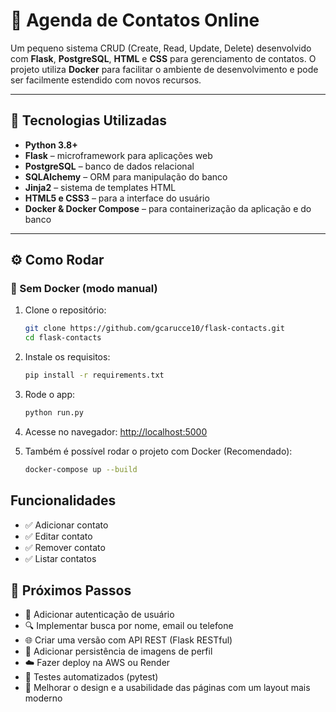 # 📒 Agenda de Contatos Online

Um pequeno sistema CRUD (Create, Read, Update, Delete) desenvolvido com **Flask**, **PostgreSQL**, **HTML** e **CSS** para gerenciamento de contatos. O projeto utiliza **Docker** para facilitar o ambiente de desenvolvimento e pode ser facilmente estendido com novos recursos.

---

## 🚀 Tecnologias Utilizadas

- **Python 3.8+**
- **Flask** – microframework para aplicações web
- **PostgreSQL** – banco de dados relacional
- **SQLAlchemy** – ORM para manipulação do banco
- **Jinja2** – sistema de templates HTML
- **HTML5 e CSS3** – para a interface do usuário
- **Docker & Docker Compose** – para containerização da aplicação e do banco

---

## ⚙️ Como Rodar

### 🔧 Sem Docker (modo manual)

1. Clone o repositório:
   ```bash
   git clone https://github.com/gcarucce10/flask-contacts.git
   cd flask-contacts

2. Instale os requisitos:
   ```bash
   pip install -r requirements.txt

3. Rode o app:
   ```bash
   python run.py

4. Acesse no navegador:
   [http://localhost:5000](http://localhost:5000)

5. Também é possível rodar o projeto com Docker (Recomendado):
    ```bash
   docker-compose up --build

## Funcionalidades

- ✅ Adicionar contato
- ✅ Editar contato
- ✅ Remover contato
- ✅ Listar contatos

## 📌 Próximos Passos

- 🔐 Adicionar autenticação de usuário  
- 🔍 Implementar busca por nome, email ou telefone  
- 🌐 Criar uma versão com API REST (Flask RESTful)  
- 💾 Adicionar persistência de imagens de perfil  
- ☁️ Fazer deploy na AWS ou Render  
- 🧪 Testes automatizados (pytest)
- 🎨 Melhorar o design e a usabilidade das páginas com um layout mais moderno 




